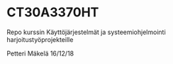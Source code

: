 # CT30A3370HT
Repo kurssin Käyttöjärjestelmät ja systeemiohjelmointi harjoitustyöprojekteille

Petteri Mäkelä
16/12/18
